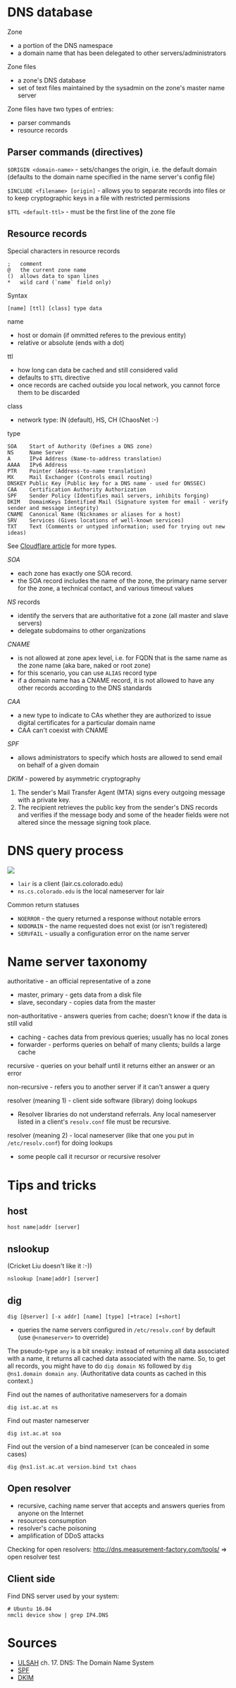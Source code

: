DNS database
============

Zone

* a portion of the DNS namespace
* a domain name that has been delegated to other servers/administrators

Zone files

* a zone's DNS database
* set of text files maintained by the sysadmin on the zone's master name server

Zone files have two types of entries:

* parser commands
* resource records

Parser commands (directives)
----------------------------

`$ORIGIN <domain-name>` - sets/changes the origin, i.e. the default domain (defaults to the domain name specified in the name server's config file)

`$INCLUDE <filename> [origin]` - allows you to separate records into files or to keep cryptographic keys in a file with restricted permissions

`$TTL <default-ttl>` - must be the first line of the zone file

Resource records
----------------

Special characters in resource records

    ;   comment
    @   the current zone name
    ()  allows data to span lines
    *   wild card (`name` field only)

Syntax

    [name] [ttl] [class] type data
    
name

* host or domain (if ommitted referes to the previous entity)
* relative or absolute (ends with a dot)

ttl

* how long can data be cached and still considered valid
* defaults to `$TTL` directive
* once records are cached outside you local network, you cannot force them to be discarded

class

* network type: IN (default), HS, CH (ChaosNet :-)

type

    SOA    Start of Authority (Defines a DNS zone)
    NS     Name Server
    A      IPv4 Address (Name-to-address translation)
    AAAA   IPv6 Address
    PTR    Pointer (Address-to-name translation)
    MX     Mail Exchanger (Controls email routing)
    DNSKEY Public Key (Public key for a DNS name - used for DNSSEC)
    CAA    Certification Authority Authorization
    SPF    Sender Policy (Identifies mail servers, inhibits forging)
    DKIM   DomainKeys Identified Mail (Signature system for email - verify sender and message integrity)
    CNAME  Canonical Name (Nicknames or aliases for a host)
    SRV    Services (Gives locations of well-known services)
    TXT    Text (Comments or untyped information; used for trying out new ideas)

See [Cloudflare article](https://www.cloudflare.com/learning/dns/dns-records/) for more types.

*SOA*

* each zone has exactly one SOA record. 
* the SOA record includes the name of the zone, the primary name server for the zone, a technical contact, and various timeout values

*NS* records

* identify the servers that are authoritative fot a zone (all master and slave servers)
* delegate subdomains to other organizations

*CNAME*

* is not allowed at zone apex level, i.e. for FQDN that is the same name as the zone name (aka bare, naked or root zone)
 * for this scenario, you can use `ALIAS` record type
* if a domain name has a CNAME record, it is not allowed to have any other records according to the DNS standards

*CAA*

* a new type to indicate to CAs whether they are authorized to issue digital certificates for a particular domain name
* CAA can't coexist with CNAME

*SPF*

* allows administrators to specify which hosts are allowed to send email on behalf of a given domain

*DKIM* - powered by asymmetric cryptography

1. The sender's Mail Transfer Agent (MTA) signs every outgoing message with a
private key.
2. The recipient retrieves the public key from the sender's DNS records and
verifies if the message body and some of the header fields were not altered
since the message signing took place.

DNS query process
=================

<img src="https://www.cs.nmsu.edu/~istrnad/cs480/lecture_notes/dns_query.png" style="max-width:100%;height:auto;"> 

* `lair` is a client (lair.cs.colorado.edu)
* `ns.cs.colorado.edu` is the local nameserver for lair

Common return statuses

* `NOERROR` - the query returned a response without notable errors
* `NXDOMAIN` - the name requested does not exist (or isn't registered)
* `SERVFAIL` - usually a configuration error on the name server

Name server taxonomy
====================

authoritative - an official representative of a zone

* master, primary - gets data from a disk file
* slave, secondary - copies data from the master

non-authoritative - answers queries from cache; doesn't know if the data is still valid

* caching - caches data from previous queries; usually has no local zones
* forwarder - performs queries on behalf of many clients; builds a large cache

recursive - queries on your behalf until it returns either an answer or an error

non-recursive - refers you to another server if it can't answer a query

resolver (meaning 1) - client side software (library) doing lookups 

* Resolver libraries do not understand referrals. Any local nameserver listed in a client's `resolv.conf` file must be recursive.
 
resolver (meaning 2) - local nameserver (like that one you put in `/etc/resolv.conf`) for doing lookups

* some people call it recursor or recursive resolver

Tips and tricks
===============

host
----

    host name|addr [server]
 
nslookup
--------

(Cricket Liu doesn't like it :-))

    nslookup [name|addr] [server]

dig
---

    dig [@server] [-x addr] [name] [type] [+trace] [+short]

* queries the name servers configured in `/etc/resolv.conf` by default (use `@<nameserver>` to override)

The pseudo-type `any` is a bit sneaky: instead of returning all data associated with a name, it returns all cached data associated with the name. So, to get all records, you might have to do `dig domain NS` followed by `dig @ns1.domain domain any`. (Authoritative data counts as cached in this context.)

Find out the names of authoritative nameservers for a domain

```
dig ist.ac.at ns
```

Find out master nameserver

```
dig ist.ac.at soa
```

Find out the version of a bind nameserver (can be concealed in some cases)

```
dig @ns1.ist.ac.at version.bind txt chaos
```

Open resolver
-------------

* recursive, caching name server that accepts and answers queries from anyone
 on the Internet
* resources consumption
* resolver's cache poisoning
* amplification of DDoS attacks

Checking for open resolvers: http://dns.measurement-factory.com/tools/ => open resolver test

Client side
-----------

Find DNS server used by your system:

```
# Ubuntu 16.04
nmcli device show | grep IP4.DNS
```
 
Sources
=======

* [ULSAH](http://ulsah.com/) ch. 17. DNS: The Domain Name System
* [SPF](https://www.digitalocean.com/community/tutorials/how-to-use-an-spf-record-to-prevent-spoofing-improve-e-mail-reliability)
* [DKIM](https://www.digitalocean.com/community/tutorials/how-to-install-and-configure-dkim-with-postfix-on-debian-wheezy)
